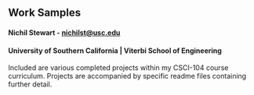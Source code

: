 ## Work Samples
#### Nichil Stewart - nichilst@usc.edu
#### University of Southern California | Viterbi School of Engineering
Included are various completed projects within my CSCI-104 course curriculum.
Projects are accompanied by specific readme files containing further detail.

